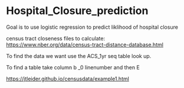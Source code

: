 # Hospital_Closure_prediction

Goal is to use logistic regression to predict liklihood of hospital closure

census tract closeness files to calculate:
https://www.nber.org/data/census-tract-distance-database.html

To find the data we want use the ACS_1yr seq table look up.

To find a table take column b _0 linenumber and then E

https://jtleider.github.io/censusdata/example1.html



